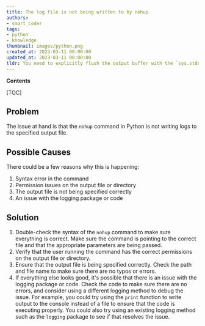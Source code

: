```yaml
---
title: The log file is not being written to by nohup
authors:
- smart_coder
tags:
- python
- knowledge
thumbnail: images/python.png
created_at: 2023-03-11 00:00:00
updated_at: 2023-03-11 00:00:00
tldr: You need to explicitly flush the output buffer with the `sys.stdout.flush()` command.
---
```


**Contents**

[TOC]

## Problem

The issue at hand is that the `nohup` command in Python is not writing logs to the specified output file.

## Possible Causes

There could be a few reasons why this is happening:

1. Syntax error in the command
2. Permission issues on the output file or directory
3. The output file is not being specified correctly
4. An issue with the logging package or code

## Solution

1. Double-check the syntax of the `nohup` command to make sure everything is correct. Make sure the command is pointing to the correct file and that the appropriate parameters are being passed.
2. Verify that the user running the command has the correct permissions on the output file or directory.
3. Ensure that the output file is being specified correctly. Check the path and file name to make sure there are no typos or errors.
4. If everything else looks good, it's possible that there is an issue with the logging package or code. Check the code to make sure there are no errors, and consider using a different logging method to debug the issue. For example, you could try using the `print` function to write output to the console instead of a file to ensure that the code is executing properly. You could also try using an existing logging method such as the `logging` package to see if that resolves the issue.
